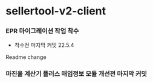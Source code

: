 # sellertool-v2-client

### EPR 마이그레이션 작업 착수
- 착수전 마지막 커밋 22.5.4

Readme change

### 마진율 계산기 플러스 매입정보 모듈 개선전 마지막 커밋